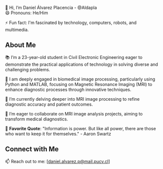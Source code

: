 👋 Hi, I’m Daniel Álvarez Placencia - @Aldapla  
😄 Pronouns: He/Him

⚡ Fun fact: I'm fascinated by technology, computers, robots, and multimedia.

## About Me

📚 I’m a 23-year-old student in Civil Electronic Engineering eager to demonstrate the practical applications of technology in solving diverse and challenging problems.

👀 I am deeply engaged in biomedical image processing, particularly using Python and MATLAB, focusing on Magnetic Resonance Imaging (MRI) to enhance diagnostic processes through innovative techniques.

🌱 I’m currently delving deeper into MRI image processing to refine diagnostic accuracy and patient outcomes.

💞️ I’m eager to collaborate on MRI image analysis projects, aiming to transform medical diagnostics.

📝 **Favorite Quote**: "Information is power. But like all power, there are those who want to keep it for themselves." - Aaron Swartz

## Connect with Me

📫 Reach out to me: [daniel.alvarez.p@mail.pucv.cl]
